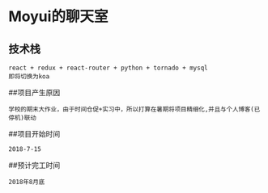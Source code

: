 # Moyui的聊天室

## 技术栈

```
react + redux + react-router + python + tornado + mysql
即将切换为koa
```

##项目产生原因

    学校的期末大作业，由于时间仓促+实习中，所以打算在暑期将项目精细化,并且与个人博客(已停机)联动

##项目开始时间

    2018-7-15

##预计完工时间

    2018年8月底
